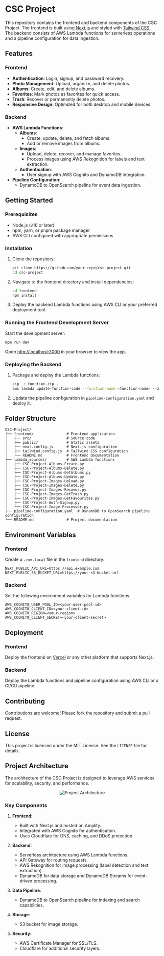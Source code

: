 # CSC Project

This repository contains the frontend and backend components of the CSC Project. The frontend is built using [Next.js](https://nextjs.org) and styled with [Tailwind CSS](https://tailwindcss.com). The backend consists of AWS Lambda functions for serverless operations and a pipeline configuration for data ingestion.

## Features

### Frontend
- **Authentication**: Login, signup, and password recovery.
- **Photo Management**: Upload, organize, and delete photos.
- **Albums**: Create, edit, and delete albums.
- **Favorites**: Mark photos as favorites for quick access.
- **Trash**: Recover or permanently delete photos.
- **Responsive Design**: Optimized for both desktop and mobile devices.

### Backend
- **AWS Lambda Functions**:
  - **Albums**:
    - Create, update, delete, and fetch albums.
    - Add or remove images from albums.
  - **Images**:
    - Upload, delete, recover, and manage favorites.
    - Process images using AWS Rekognition for labels and text extraction.
  - **Authentication**:
    - User signup with AWS Cognito and DynamoDB integration.
- **Pipeline Configuration**:
  - DynamoDB to OpenSearch pipeline for event data ingestion.

## Getting Started

### Prerequisites

- Node.js (v16 or later)
- npm, yarn, or pnpm package manager
- AWS CLI configured with appropriate permissions

### Installation

1. Clone the repository:
   ```bash
   git clone https://github.com/your-repo/csc-project.git
   cd csc-project
   ```

2. Navigate to the frontend directory and install dependencies:
   ```bash
   cd frontend
   npm install
   ```

3. Deploy the backend Lambda functions using AWS CLI or your preferred deployment tool.

### Running the Frontend Development Server

Start the development server:
```bash
npm run dev
```

Open [http://localhost:3000](http://localhost:3000) in your browser to view the app.

### Deploying the Backend

1. Package and deploy the Lambda functions:
   ```bash
   zip -r function.zip .
   aws lambda update-function-code --function-name <function-name> --zip-file fileb://function.zip
   ```

2. Update the pipeline configuration in `pipeline-configuration.yaml` and deploy it.

## Folder Structure

```
CSC-Project/
├── frontend/               # Frontend application
│   ├── src/                # Source code
│   ├── public/             # Static assets
│   ├── next.config.js      # Next.js configuration
│   ├── tailwind.config.js  # Tailwind CSS configuration
│   └── README.md           # Frontend documentation
├── lambda_sources/         # AWS Lambda functions
│   ├── CSC-Project-Albums-Create.py
│   ├── CSC-Project-Albums-Delete.py
│   ├── CSC-Project-Albums-GetAlbums.py
│   ├── CSC-Project-Albums-Update.py
│   ├── CSC-Project-Images-Upload.py
│   ├── CSC-Project-Images-Delete.py
│   ├── CSC-Project-Images-Recover.py
│   ├── CSC-Project-Images-GetTrash.py
│   ├── CSC-Project-Images-GetFavourites.py
│   ├── CSC-Project-Auth-Signup.py
│   └── CSC-Project-Image-Processor.py
├── pipeline-configuration.yaml  # DynamoDB to OpenSearch pipeline configuration
└── README.md               # Project documentation
```

## Environment Variables

### Frontend
Create a `.env.local` file in the `frontend` directory:
```env
NEXT_PUBLIC_API_URL=https://api.example.com
NEXT_PUBLIC_S3_BUCKET_URL=https://your-s3-bucket-url
```

### Backend
Set the following environment variables for Lambda functions:
```env
AWS_COGNITO_USER_POOL_ID=<your-user-pool-id>
AWS_COGNITO_CLIENT_ID=<your-client-id>
AWS_COGNITO_REGION=<your-region>
AWS_COGNITO_CLIENT_SECRET=<your-client-secret>
```

## Deployment

### Frontend
Deploy the frontend on [Vercel](https://vercel.com) or any other platform that supports Next.js.

### Backend
Deploy the Lambda functions and pipeline configuration using AWS CLI or a CI/CD pipeline.

## Contributing

Contributions are welcome! Please fork the repository and submit a pull request.

## License

This project is licensed under the MIT License. See the `LICENSE` file for details.

## Project Architecture

The architecture of the CSC Project is designed to leverage AWS services for scalability, security, and performance.

<div align="center">
  <img src="path/to/architecture-diagram.png" alt="Project Architecture" />
</div>

### Key Components

1. **Frontend**:
   - Built with Next.js and hosted on Amplify.
   - Integrated with AWS Cognito for authentication.
   - Uses Cloudflare for DNS, caching, and DDoS protection.

2. **Backend**:
   - Serverless architecture using AWS Lambda functions.
   - API Gateway for routing requests.
   - AWS Rekognition for image processing (label detection and text extraction).
   - DynamoDB for data storage and DynamoDB Streams for event-driven processing.

3. **Data Pipeline**:
   - DynamoDB to OpenSearch pipeline for indexing and search capabilities.

4. **Storage**:
   - S3 bucket for image storage.

5. **Security**:
   - AWS Certificate Manager for SSL/TLS.
   - Cloudflare for additional security layers.
